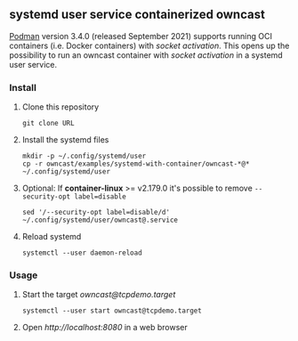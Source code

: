 ## systemd user service containerized owncast

[Podman](https://github.com/containers/podman/) version 3.4.0 (released September 2021)
supports running OCI containers (i.e. Docker containers) with _socket activation_.
This opens up the possibility to run an owncast container with _socket activation_ in
a systemd user service.

### Install

1. Clone this repository
    ```
    git clone URL
    ```

2. Install the systemd files
    ```
    mkdir -p ~/.config/systemd/user
    cp -r owncast/examples/systemd-with-container/owncast-*@* ~/.config/systemd/user
    ```

3. Optional: If __container-linux__ >= v2.179.0
   it's possible to remove `--security-opt label=disable`

   ```
   sed '/--security-opt label=disable/d' ~/.config/systemd/user/owncast@.service
   ```

4. Reload systemd

   ```
   systemctl --user daemon-reload
   ```

### Usage

1. Start the target _owncast@tcpdemo.target_
    ```
    systemctl --user start owncast@tcpdemo.target
    ```

2. Open  _http://localhost:8080_ in a web browser
